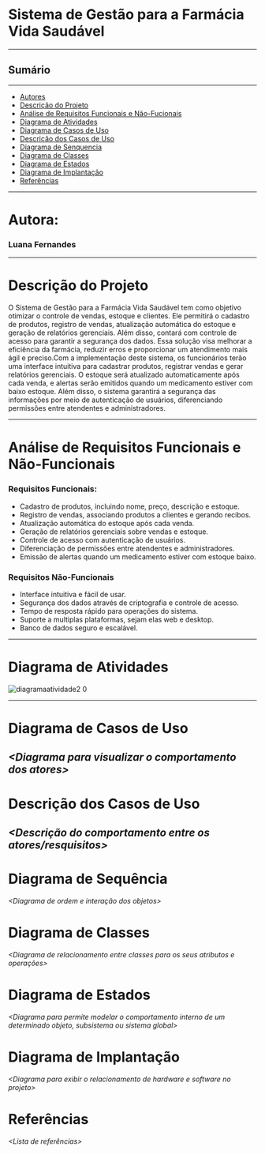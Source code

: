 # Sistema de Gestão para a Farmácia Vida Saudável
---

## Sumário
---
- [Autores](#Autores)
- [Descrição do Projeto](#introdução-do-projeto)
- [Análise de Requisitos Funcionais e Não-Fucionais](#descrição-dos-requisitos)
- [Diagrama de Atividades](#diagrama_de_atividades) 
- [Diagrama de Casos de Uso](#diagrama-de-comportamento-atores)
- [Descrição dos Casos de Uso](#descrição-das-funcões)
- [Diagrama de Senquencia](#diagrama-de-ordem-interações)
- [Diagrama de Classes](#diagrama-orientado-objetos)
- [Diagrama de Estados](#diagrama-estrutura-componente)
- [Diagrama de Implantação](#diagrama-de-hardware-software)
- [Referências](#Referências)
---

# Autora: 

### Luana Fernandes
---

# Descrição do Projeto

O Sistema de Gestão para a Farmácia Vida Saudável tem como objetivo otimizar o controle de vendas, estoque e clientes. Ele permitirá o cadastro de produtos, registro de vendas, atualização automática do estoque e geração de relatórios gerenciais. Além disso, contará com controle de acesso para garantir a segurança dos dados. Essa solução visa melhorar a eficiência da farmácia, reduzir erros e proporcionar um atendimento mais ágil e preciso.Com a implementação deste sistema, os funcionários terão uma interface intuitiva para cadastrar produtos, registrar vendas e gerar relatórios gerenciais. O estoque será atualizado automaticamente após cada venda, e alertas serão emitidos quando um medicamento estiver com baixo estoque. Além disso, o sistema 
garantirá a segurança das informações por meio de autenticação de usuários, diferenciando permissões entre atendentes e administradores.

---
# Análise de Requisitos Funcionais e Não-Funcionais

### Requisitos Funcionais:

- Cadastro de produtos, incluindo nome, preço, descrição e estoque.
- Registro de vendas, associando produtos a clientes e gerando recibos.
- Atualização automática do estoque após cada venda.
- Geração de relatórios gerenciais sobre vendas e estoque.
- Controle de acesso com autenticação de usuários.
- Diferenciação de permissões entre atendentes e administradores.
- Emissão de alertas quando um medicamento estiver com estoque baixo.
### Requisitos Não-Funcionais

- Interface intuitiva e fácil de usar.
- Segurança dos dados através de criptografia e controle de acesso.
- Tempo de resposta rápido para operações do sistema.
- Suporte a multiplas plataformas, sejam elas web e desktop.
- Banco de dados seguro e escalável.
---

# Diagrama de Atividades

![diagramaatividade2 0](https://github.com/user-attachments/assets/660c3baf-201a-488d-8be9-c9ec49b0013d)


---
# Diagrama de Casos de Uso

*&lt;Diagrama para visualizar o comportamento dos atores&gt;*
---
# Descrição dos Casos de Uso

*&lt;Descrição do comportamento entre os atores/resquisitos&gt;*
---
# Diagrama de Sequência

*&lt;Diagrama de ordem e interação dos objetos&gt;*

# Diagrama de Classes

*&lt;Diagrama de relacionamento entre classes para os seus atributos e operações&gt;*

# Diagrama de Estados

*&lt;Diagrama para permite modelar o comportamento interno de um determinado objeto, subsistema ou sistema global&gt;*

# Diagrama de Implantação

*&lt;Diagrama para exibir o relacionamento de hardware e software no projeto&gt;*

# Referências

*&lt;Lista de referências&gt;*
